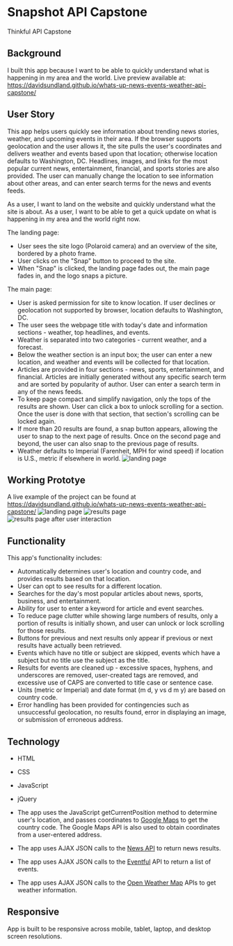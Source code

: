 # Snapshot API Capstone
Thinkful API Capstone

## Background

I built this app because I want to be able to quickly understand what is happening in my area and the world.
Live preview available at: https://davidsundland.github.io/whats-up-news-events-weather-api-capstone/

## User Story
This app helps users quickly see information about trending news stories, weather, and upcoming events in their area. If the browser supports geolocation and the user allows it, the site pulls the user's coordinates and delivers weather and events based upon that location; otherwise location defaults to Washington, DC. Headlines, images, and links for the most popular current news, entertainment, financial, and sports stories are also provided. The user can manually change the location to see information about other areas, and can enter search terms for the news and events feeds.

As a user, I want to land on the website and quickly understand what the site is about.  As a user, I want to be able to get a quick update on what is happening in my area and the world right now.

The landing page:
* User sees the site logo (Polaroid camera) and an overview of the site, bordered by a photo frame.
* User clicks on the "Snap" button to proceed to the site.
* When "Snap" is clicked, the landing page fades out, the main page fades in, and the logo snaps a picture.

The main page:
* User is asked permission for site to know location. If user declines or geolocation not supported by browser, location defaults to Washington, DC.
* The user sees the webpage title with today's date and information sections - weather, top headlines, and events.
* Weather is separated into two categories - current weather, and a forecast.
* Below the weather section is an input box; the user can enter a new location, and weather and events will be collected for that location.
* Articles are provided in four sections - news, sports, entertainment, and financial.  Articles are initially generated without any specific search term and are sorted by popularity of author.  User can enter a search term in any of the news feeds.
* To keep page compact and simplify navigation, only the tops of the results are shown.  User can click a box to unlock scrolling for a section.  Once the user is done with that section, that section's scrolling can be locked again.
* If more than 20 results are found, a snap button appears, allowing the user to snap to the next page of results.  Once on the second page and beyond, the user can also snap to the previous page of results.
* Weather defaults to Imperial (Farenheit, MPH for wind speed) if location is U.S., metric if elsewhere in world.
![landing page](https://github.com/DavidSundland/whats-up-news-events-weather-api-capstone/blob/master/NapkinSketch1.jpg)

## Working Prototye
A live example of the project can be found at https://davidsundland.github.io/whats-up-news-events-weather-api-capstone/
![landing page](https://github.com/DavidSundland/whats-up-news-events-weather-api-capstone/blob/master/github-images/landing_page_screenshot.png?raw=true)
![results page](https://github.com/DavidSundland/whats-up-news-events-weather-api-capstone/blob/master/github-images/primary_page_screenshot.png?raw=true)
![results page after user interaction](https://github.com/DavidSundland/whats-up-news-events-weather-api-capstone/blob/master/github-images/screenshot_after_user_interaction.png?raw=true)


## Functionality
This app's functionality includes:
* Automatically determines user's location and country code, and provides results based on that location.
* User can opt to see results for a different location.
* Searches for the day's most popular articles about news, sports, business, and entertainment.
* Ability for user to enter a keyword for article and event searches.
* To reduce page clutter while showing large numbers of results, only a portion of results is initially shown, and user can unlock or lock scrolling for those results.
* Buttons for previous and next results only appear if previous or next results have actually been retrieved.
* Events which have no title or subject are skipped, events which have a subject but no title use the subject as the title.
* Results for events are cleaned up - excessive spaces, hyphens, and underscores are removed, user-created tags are removed, and excessive use of CAPS are converted to title case or sentence case.
* Units (metric or Imperial) and date format (m d, y vs d m y) are based on country code.
* Error handling has been provided for contingencies such as unsuccessful geolocation, no results found, error in displaying an image, or submission of erroneous address.

## Technology
* HTML
* CSS
* JavaScript
* jQuery

* The app uses the JavaScript getCurrentPosition method to determine user's location, and passes coordinates to <a href="https://maps.googleapis.com">Google Maps</a> to get the country code.  The Google Maps API is also used to obtain coordinates from a user-entered address.
* The app uses AJAX JSON calls to the <a href="https://newsapi.org">News API</a> to return news results.
* The app uses AJAX JSON calls to the <a href="http://api.eventful.com/">Eventful</a> API to return a list of events.
* The app uses AJAX JSON calls to the <a href="http://api.openweathermap.org/">Open Weather Map</a> APIs to get weather information.

## Responsive
App is built to be responsive across mobile, tablet, laptop, and desktop screen resolutions.

